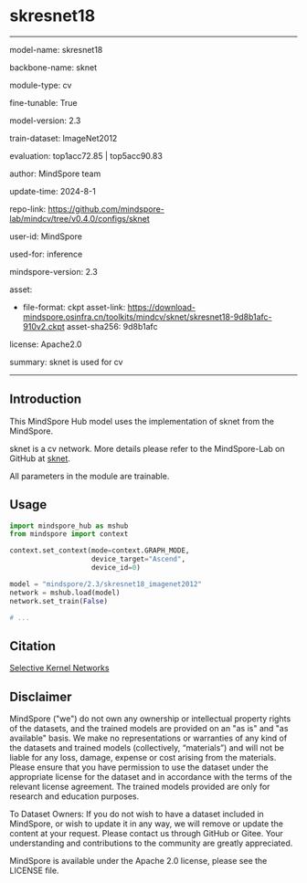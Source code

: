# skresnet18

---

model-name: skresnet18

backbone-name: sknet

module-type: cv

fine-tunable: True

model-version: 2.3

train-dataset: ImageNet2012

evaluation: top1acc72.85 | top5acc90.83

author: MindSpore team

update-time: 2024-8-1

repo-link: <https://github.com/mindspore-lab/mindcv/tree/v0.4.0/configs/sknet>

user-id: MindSpore

used-for: inference

mindspore-version: 2.3

asset:

-
    file-format: ckpt
    asset-link: <https://download-mindspore.osinfra.cn/toolkits/mindcv/sknet/skresnet18-9d8b1afc-910v2.ckpt>
    asset-sha256: 9d8b1afc

license: Apache2.0

summary: sknet is used for cv

---

## Introduction

This MindSpore Hub model uses the implementation of sknet from the MindSpore.

sknet is a cv network. More details please refer to the MindSpore-Lab on GitHub at [sknet](https://github.com/mindspore-lab/mindcv/blob/v0.4.0/configs/sknet/README.md).

All parameters in the module are trainable.

## Usage

```python
import mindspore_hub as mshub
from mindspore import context

context.set_context(mode=context.GRAPH_MODE,
                    device_target="Ascend",
                    device_id=0)

model = "mindspore/2.3/skresnet18_imagenet2012"
network = mshub.load(model)
network.set_train(False)

# ...
```

## Citation

[Selective Kernel Networks](https://arxiv.org/pdf/1903.06586.pdf)

## Disclaimer

MindSpore ("we") do not own any ownership or intellectual property rights of the datasets, and the trained models are provided on an "as is" and "as available" basis. We make no representations or warranties of any kind of the datasets and trained models (collectively, “materials”) and will not be liable for any loss, damage, expense or cost arising from the materials. Please ensure that you have permission to use the dataset under the appropriate license for the dataset and in accordance with the terms of the relevant license agreement. The trained models provided are only for research and education purposes.

To Dataset Owners: If you do not wish to have a dataset included in MindSpore, or wish to update it in any way, we will remove or update the content at your request. Please contact us through GitHub or Gitee. Your understanding and contributions to the community are greatly appreciated.

MindSpore is available under the Apache 2.0 license, please see the LICENSE file.
